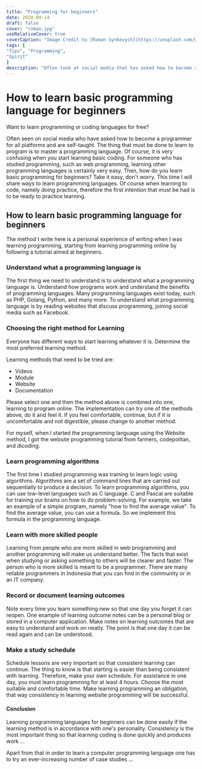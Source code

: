 ```yaml
---
title: "Programming for beginners"
date: 2020-09-14
draft: false
cover: "roman.jpg"
useRelativeCover: true
coverCaption: "Image Credit to [Roman Synkevych](https://unsplash.com/@synkevych?utm_source=unsplash&amp;utm_medium=referral&amp;utm_content=creditCopyText) Unsplash"
tags: [
"Tips", "Programming",
"Spirit"
]
description: "Often look at social media that has asked how to become a programmer for all the platforms and do it self-taught. The thing to do to learn programming is to master programming language. It certainly gets a lot confusing when it starts learning basic coding."
---
```


# How to learn basic programming language for beginners

Want to learn programming or coding languages ​​for free?

Often seen on social media who have asked how to become a programmer for all platforms and are self-taught.
The thing that must be done to learn to program is to master a programming language. Of course, it is very confusing when you start learning basic coding.
For someone who has studied programming, such as web programming, learning other programming languages ​​is certainly very easy.
Then, how do you learn basic programming for beginners?
Take it easy, don't worry. This time I will share ways to learn programming languages.
Of course when learning to code, namely doing practice, therefore the first intention that must be had is to be ready to practice learning.

## How to learn basic programming language for beginners

The method I write here is a personal experience of writing when I was learning programming, starting from learning programming online by following a tutorial aimed at beginners.

### Understand what a programming language is

The first thing we need to understand is to understand what a programming language is. Understand how programs work and understand the benefits of programming languages.
Many programming languages ​​exist today, such as PHP, Golang, Python, and many more.
To understand what programming language is by reading websites that discuss programming, joining social media such as Facebook.

### Choosing the right method for Learning

Everyone has different ways to start learning whatever it is. Determine the most preferred learning method.

Learning methods that need to be tried are:
- Videos
- Module
- Website
- Documentation

Please select one and then the method above is combined into one, learning to program online. The implementation can try one of the methods above, do it and feel it. If you feel comfortable, continue, but if it is uncomfortable and not digestible, please change to another method.

For myself, when I started the programming language using the Website method, I got the website programming tutorial from farmers, codepolitan, and dicoding.

### Learn programming algorithms

The first time I studied programming was training to learn logic using algorithms. Algorithms are a set of command lines that are carried out sequentially to produce a decision.
To learn programming algorithms, you can use low-level languages ​​such as C language. C and Pascal are suitable for training our brains on how to do problem-solving.
For example, we take an example of a simple program, namely "how to find the average value". To find the average value, you can use a formula. So we implement this formula in the programming language.

### Learn with more skilled people

Learning from people who are more skilled in web programming and another programming will make us understand better. The facts that exist when studying or asking something to others will be clearer and faster.
The person who is more skilled is meant to be a programmer. There are many reliable programmers in Indonesia that you can find in the community or in an IT company.

### Record or document learning outcomes

Note every time you learn something new so that one day you forget it can reopen. One example of learning outcome notes can be a personal blog or stored in a computer application.
Make notes on learning outcomes that are easy to understand and work on neatly. The point is that one day it can be read again and can be understood.

### Make a study schedule

Schedule lessons are very important so that consistent learning can continue. The thing to know is that starting is easier than being consistent with learning.
Therefore, make your own schedule. For assistance in one day, you must learn programming for at least 4 hours. Choose the most suitable and comfortable time. Make learning programming an obligation, that way consistency in learning website programming will be successful.

#### Conclusion
Learning programming languages for beginners can be done easily if the learning method is in accordance with one's personality. Consistency is the most important thing so that learning coding is done quickly and produces work ...

Apart from that in order to learn a computer programming language one has to try an ever-increasing number of case studies ...  